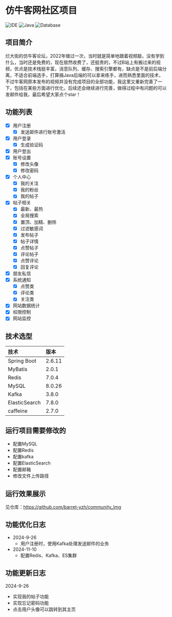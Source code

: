 # 仿牛客网社区项目

![IDE](https://img.shields.io/badge/IDE-IntelliJ%20IDEA-brightgreen.svg) ![Java](https://img.shields.io/badge/Java-1.8-blue.svg) ![Database](https://img.shields.io/badge/Database-MySQL-lightgrey.svg)

## 项目简介

烂大街的仿牛客论坛，2022年做过一次，当时就是简单地跟着视频敲，没有学到什么，当时还是免费的，现在居然收费了，还挺贵的，不过B站上有搬过来的视频，优点是技术栈挺丰富，消息队列、缓存、搜索引擎都有，缺点是不是前后端分离，不适合前端选手，打算搞Java后端的可以拿来练手，进而熟悉里面的技术，不过牛客网原本发布的视频并没有完成项目的全部功能，我这里又重新完善了一下，包括在某些方面进行优化，后续还会继续进行完善，做得过程中有问题的可以发邮件给我，最后希望大家点个star！

## 功能列表

- [x] 用户注册
  - [x] 发送邮件进行账号激活
- [x] 用户登录
  - [x] 生成验证码
- [x] 用户登出
- [x] 账号设置
  - [x] 修改头像
  - [x] 修改密码

- [x] 个人中心
  - [x] 我的关注
  - [x] 我的粉丝
  - [x] 我的帖子
- [x] 帖子相关
  - [x] 最新、最热
  - [x] 全局搜索
  - [x] 置顶、加精、删除
  - [x] 过滤敏感词
  - [x] 发布帖子
  - [x] 帖子详情
  - [x] 点赞帖子
  - [x] 评论帖子
  - [x] 点赞评论
  - [x] 回复评论
- [x] 朋友私信
- [x] 系统通知
  - [x] 点赞类
  - [x] 评论类
  - [x] 关注类
- [x] 网站数据统计
- [x] 权限控制
- [x] 网站监控

## 技术选型

| 技术          | 版本   |
| :------------ | :----- |
| Spring Boot   | 2.6.11 |
| MyBatis       | 2.0.1  |
| Redis         | 7.0.4  |
| MySQL         | 8.0.26 |
| Kafka         | 3.8.0  |
| ElasticSearch | 7.8.0  |
| caffeine      | 2.7.0  |

## 运行项目需要修改的

- 配置MySQL
- 配置Redis
- 配置kafka
- 配置ElasticSearch
- 配置邮箱
- 修改文件上传路径

## 运行效果展示

见仓库：https://github.com/barret-yzh/community_Img

## 功能优化日志

- 2024-9-26
  - 用户注册时，使用Kafka处理发送邮件的业务
- 2024-11-10
  - 配置Redis、Kafka、ES集群

## 功能更新日志

2024-9-26

- 实现我的帖子功能
- 实现忘记密码功能
- 点击用户头像可以跳转到其主页



